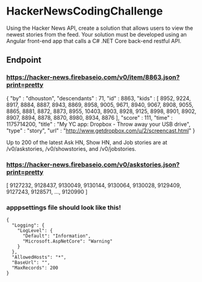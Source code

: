 # HackerNewsCodingChallenge

Using the Hacker News API, create a solution that allows users to view the newest stories from the feed.
Your solution must be developed using an Angular front-end app that calls a C# .NET Core back-end restful API.

## Endpoint

### https://hacker-news.firebaseio.com/v0/item/8863.json?print=pretty
{
  "by" : "dhouston",
  "descendants" : 71,
  "id" : 8863,
  "kids" : [ 8952, 9224, 8917, 8884, 8887, 8943, 8869, 8958, 9005, 9671, 8940, 9067, 8908, 9055, 8865, 8881, 8872, 8873, 8955, 10403, 8903, 8928, 9125, 8998, 8901, 8902,   8907, 8894, 8878, 8870, 8980, 8934, 8876 ],
  "score" : 111,
  "time" : 1175714200,
  "title" : "My YC app: Dropbox - Throw away your USB drive",
  "type" : "story",
  "url" : "http://www.getdropbox.com/u/2/screencast.html"
}

Up to 200 of the latest Ask HN, Show HN, and Job stories are at /v0/askstories, /v0/showstories, and /v0/jobstories.

### https://hacker-news.firebaseio.com/v0/askstories.json?print=pretty
[ 9127232, 9128437, 9130049, 9130144, 9130064, 9130028, 9129409, 9127243, 9128571, ..., 9120990 ]


### apppsettings file should look like this!
```
{
  "Logging": {
    "LogLevel": {
      "Default": "Information",
      "Microsoft.AspNetCore": "Warning"
    }
  },
  "AllowedHosts": "*",
  "BaseUrl": "",
  "MaxRecords": 200
}
```
